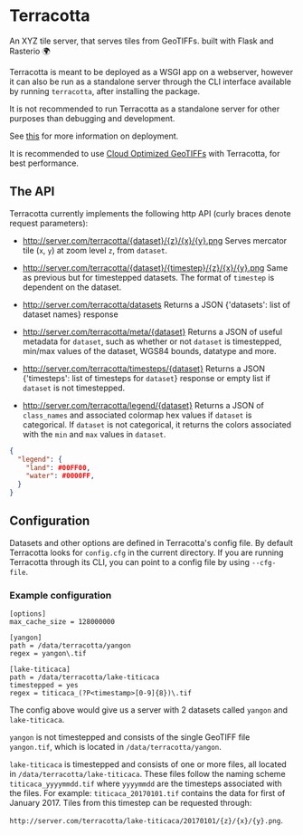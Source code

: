 # Terracotta
An XYZ tile server, that serves tiles from GeoTIFFs. built with Flask and Rasterio :earth_africa:

Terracotta is meant to be deployed as a WSGI app on a webserver, however it can also be run as a standalone server through the CLI interface available by running `terracotta`, after installing the package.

It is not recommended to run Terracotta as a standalone server for other purposes than debugging and development.

See [this](http://flask.pocoo.org/docs/0.12/deploying/) for more information on deployment.

It is recommended to use [Cloud Optimized GeoTIFFs](http://www.cogeo.org) with Terracotta, for best performance.

## The API
Terracotta currently implements the following http API (curly braces denote request parameters):

- http://server.com/terracotta/{dataset}/{z}/{x}/{y}.png
Serves mercator tile (`x`, `y`) at zoom level `z`, from `dataset`.

- http://server.com/terracotta/{dataset}/{timestep}/{z}/{x}/{y}.png
Same as previous but for timestepped datasets.
The format of `timestep` is dependent on the dataset.

- http://server.com/terracotta/datasets
Returns a JSON {'datasets': list of dataset names} response

- http://server.com/terracotta/meta/{dataset}
Returns a JSON of useful metadata for `dataset`, such as whether or not `dataset` is timestepped,
min/max values of the dataset, WGS84 bounds, datatype and more.

- http://server.com/terracotta/timesteps/{dataset}
Returns a JSON {'timesteps': list of timesteps for `dataset`} response
or empty list if `dataset` is not timestepped.

- http://server.com/terracotta/legend/{dataset}
Returns a JSON of `class_names` and associated colormap hex values if `dataset` is categorical.
If `dataset` is not categorical, it returns the colors associated with the `min` and `max` values in `dataset`.

```json
{
  "legend": {
    "land": #00FF00,
    "water": #0000FF,
  }
}
```

## Configuration
Datasets and other options are defined in Terracotta's config file.
By default Terracotta looks for `config.cfg` in the current directory.
If you are running Terracotta through its CLI, you can point to a config file by using `--cfg-file`.

### Example configuration
```
[options]
max_cache_size = 128000000

[yangon]
path = /data/terracotta/yangon
regex = yangon\.tif

[lake-titicaca]
path = /data/terracotta/lake-titicaca
timestepped = yes
regex = titicaca_(?P<timestamp>[0-9]{8})\.tif
```

The config above would give us a server with 2 datasets called `yangon` and `lake-titicaca`.

`yangon` is not timestepped and consists of the single GeoTIFF file `yangon.tif`, which is located in
`/data/terracotta/yangon`.

`lake-titicaca` is timestepped and consists of one or more files, all located in `/data/terracotta/lake-titicaca`.
These files follow the naming scheme `titicaca_yyyymmdd.tif` where `yyyymmdd` are the timesteps associated with the files.
For example: `titicaca_20170101.tif` contains the data for first of January 2017. Tiles from this timestep can be requested through:

`http://server.com/terracotta/lake-titicaca/20170101/{z}/{x}/{y}.png`.
